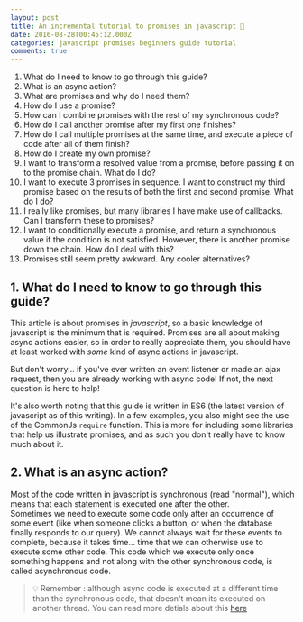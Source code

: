 ```yaml
---
layout: post
title: An incremental tutorial to promises in javascript 🐾
date: 2016-08-28T00:45:12.000Z
categories: javascript promises beginners guide tutorial
comments: true
---
```


1. What do I need to know to go through this guide?
1. What is an async action?
1. What are promises and why do I need them?
1. How do I use a promise?
1. How can I combine promises with the rest of my synchronous code?
1. How do I call another promise after my first one finishes?
1. How do I call multiple promises at the same time, and execute a piece of code after all of them finish?
1. How do I create my own promise?
1. I want to transform a resolved value from a promise, before passing it on to the promise chain. What do I do?
1. I want to execute 3 promises in sequence. I want to construct my third promise based on the results of both the first and second promise. What do I do?
1. I really like promises, but many libraries I have make use of callbacks. Can I transform these to promises?
1. I want to conditionally execute a promise, and return a synchronous value if the condition is not satisfied. However, there is another promise down the chain. How do I deal with this?
1. Promises still seem pretty awkward. Any cooler alternatives?

## 1. What do I need to know to go through this guide?

This article is about promises in _javascript_, so a basic knowledge of javascript is the minimum that is required. Promises are all about making async actions easier, so in order to really appreciate them, you should have at least worked with _some_ kind of async actions in javascript.

But don't worry... if you've ever written an event listener or made an ajax request, then you are already working with async code! If not, the next question is here to help!

It's also worth noting that this guide is written in ES6 (the latest version of javascript as of this writing). In a few examples, you also might see the use of the CommonJs `require` function. This is more for including some libraries that help us illustrate promises, and as such you don't really have to know much about it.

## 2. What is an async action?

Most of the code written in javascript is synchronous (read "normal"), which means that each statement is executed one after the other.  
Sometimes we need to execute some code only after an occurrence of some event (like when someone clicks a button, or when the database finally responds to our query). We cannot always wait for these events to complete, because it takes time... time that we can otherwise use to execute some other code. This code which we execute only once something happens and not along with the other synchronous code, is called asynchronous code.

>💡 Remember : although async code is executed at a different time than the synchronous code, that doesn't mean its executed on another thread. You can read more detials about this [here](/blog/2016/03/14/wrapping-your-head-around-async-programming/)
